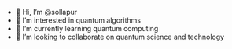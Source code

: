 - 👋 Hi, I’m @sollapur
- 👀 I’m interested in quantum algorithms
- 🌱 I’m currently learning quantum computing
- 💞️ I’m looking to collaborate on quantum science and technology


<!---
sollapur/sollapur is a ✨ special ✨ repository because its `README.md` (this file) appears on your GitHub profile.
You can click the Preview link to take a look at your changes.
--->

